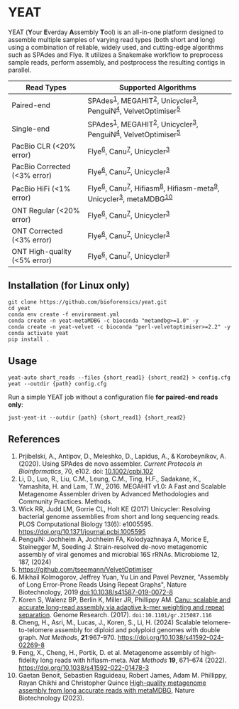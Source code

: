 # YEAT

YEAT (**Y**our **E**verday **A**ssembly **T**ool) is an all-in-one platform designed to assemble multiple samples of varying read types (both short and long) using a combination of reliable, widely used, and cutting-edge algorithms such as SPAdes and Flye. It utilizes a Snakemake workflow to preprocess sample reads, perform assembly, and postprocess the resulting contigs in parallel.

| Read Types  | Supported Algorithms |
| ------------- | ------------- |
| Paired-end  | SPAdes<sup>[1](#reference-1)</sup>, MEGAHIT<sup>[2](#reference-2)</sup>, Unicycler<sup>[3](#reference-3)</sup>, PenguiN<sup>[4](#reference-4)</sup>, VelvetOptimiser<sup>[5](#reference-5)</sup> |
| Single-end | SPAdes<sup>[1](#reference-1)</sup>, MEGAHIT<sup>[2](#reference-2)</sup>, Unicycler<sup>[3](#reference-3)</sup>, PenguiN<sup>[4](#reference-4)</sup>, VelvetOptimiser<sup>[5](#reference-5)</sup> |
| PacBio CLR (<20% error) | Flye<sup>[6](#reference-6)</sup>, Canu<sup>[7](#reference-7)</sup>, Unicycler<sup>[3](#reference-3)</sup> |
| PacBio Corrected (<3% error) | Flye<sup>[6](#reference-6)</sup>, Canu<sup>[7](#reference-7)</sup>, Unicycler<sup>[3](#reference-3)</sup> |
| PacBio HiFi (<1% error) | Flye<sup>[6](#reference-6)</sup>, Canu<sup>[7](#reference-7)</sup>, Hifiasm<sup>[8](#reference-8)</sup>, Hifiasm-meta<sup>[9](#reference-9)</sup>, Unicycler<sup>[3](#reference-3)</sup>, metaMDBG<sup>[10](#reference-10)</sup> |
| ONT Regular (<20% error) | Flye<sup>[6](#reference-6)</sup>, Canu<sup>[7](#reference-7)</sup>, Unicycler<sup>[3](#reference-3)</sup> |
| ONT Corrected (<3% error) | Flye<sup>[6](#reference-6)</sup>, Canu<sup>[7](#reference-7)</sup>, Unicycler<sup>[3](#reference-3)</sup> |
| ONT High-quality (<5% error) | Flye<sup>[6](#reference-6)</sup>, Canu<sup>[7](#reference-7)</sup>, Unicycler<sup>[3](#reference-3)</sup> |

## Installation (for Linux only)

```
git clone https://github.com/bioforensics/yeat.git
cd yeat
conda env create -f environment.yml
conda create -n yeat-metaMDBG -c bioconda "metamdbg>=1.0" -y
conda create -n yeat-velvet -c bioconda "perl-velvetoptimiser>=2.2" -y
conda activate yeat
pip install .
```

## Usage

```
yeat-auto short_reads --files {short_read1} {short_read2} > config.cfg
yeat --outdir {path} config.cfg
```

Run a simple YEAT job without a configuration file **for paired-end reads only**:

```
just-yeat-it --outdir {path} {short_read1} {short_read2}
```

## References

1. <a id="reference-1"></a>Prjibelski, A., Antipov, D., Meleshko, D., Lapidus, A., & Korobeynikov, A. (2020). Using SPAdes de novo assembler. *Current Protocols in Bioinformatics*, 70, e102. doi: [10.1002/cpbi.102](https://doi.org/10.1002/cpbi.102)
2. <a id="reference-2"></a>Li, D., Luo, R., Liu, C.M., Leung, C.M., Ting, H.F., Sadakane, K., Yamashita, H. and Lam, T.W., 2016. MEGAHIT v1.0: A Fast and Scalable Metagenome Assembler driven by Advanced Methodologies and Community Practices. Methods.
3. <a id="reference-3"></a>Wick RR, Judd LM, Gorrie CL, Holt KE (2017) Unicycler: Resolving bacterial genome assemblies from short and long sequencing reads. PLOS Computational Biology 13(6): e1005595. https://doi.org/10.1371/journal.pcbi.1005595
4. <a id="reference-4"></a>PenguiN: Jochheim A, Jochheim FA, Kolodyazhnaya A, Morice E, Steinegger M, Soeding J. Strain-resolved de-novo metagenomic assembly of viral genomes and microbial 16S rRNAs. Microbiome 12, 187, (2024)
5. <a id="reference-5"></a>https://github.com/tseemann/VelvetOptimiser
6. <a id="reference-6"></a>Mikhail Kolmogorov, Jeffrey Yuan, Yu Lin and Pavel Pevzner, "Assembly of Long Error-Prone Reads Using Repeat Graphs", Nature Biotechnology, 2019 [doi:10.1038/s41587-019-0072-8](https://doi.org/10.1038/s41592-020-00971-x)
7. <a id="reference-7"></a>Koren S, Walenz BP, Berlin K, Miller JR, Phillippy AM. [Canu: scalable and accurate long-read assembly via adaptive k-mer weighting and repeat separation](https://doi.org/10.1101/gr.215087.116). Genome Research. (2017). `doi:10.1101/gr.215087.116`
8. <a id="reference-8"></a>Cheng, H., Asri, M., Lucas, J., Koren, S., Li, H. (2024) Scalable telomere-to-telomere assembly for diploid and polyploid genomes with double graph. *Nat Methods*, **21**:967-970. https://doi.org/10.1038/s41592-024-02269-8
9. <a id="reference-9"></a>Feng, X., Cheng, H., Portik, D. et al. Metagenome assembly of high-fidelity long reads with hifiasm-meta. *Nat Methods* **19**, 671–674 (2022). https://doi.org/10.1038/s41592-022-01478-3
10. <a id="reference-10"></a>Gaetan Benoit, Sebastien Raguideau, Robert James, Adam M. Phillippy, Rayan Chikhi and Christopher Quince [High-quality metagenome assembly from long accurate reads with metaMDBG](https://www.nature.com/articles/s41587-023-01983-6), Nature Biotechnology (2023).
